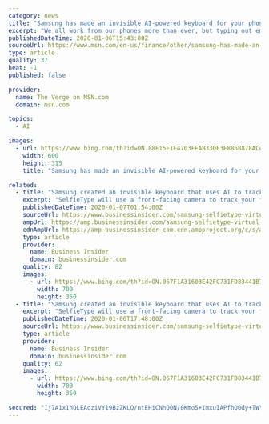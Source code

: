 ```yaml
---
category: news
title: "Samsung has made an invisible AI-powered keyboard for your phone"
excerpt: "We all work from our phones more than ever, but typing out emails and long messages is still slow compared to using a keyboard. Samsung has a solution: use AI and your phone’s camera to track your hands as they type on an invisible keyboard right in front of you."
publishedDateTime: 2020-01-06T15:43:00Z
sourceUrl: https://www.msn.com/en-us/finance/other/samsung-has-made-an-invisible-ai-powered-keyboard-for-your-phone/ar-BBYFAwL
type: article
quality: 37
heat: -1
published: false

provider:
  name: The Verge on MSN.com
  domain: msn.com

topics:
  - AI

images:
  - url: https://www.bing.com/th?id=ON.88E15F1E4703FEAB330F3E8868878AC4
    width: 600
    height: 315
    title: "Samsung has made an invisible AI-powered keyboard for your phone"

related:
  - title: "Samsung created an invisible keyboard that uses AI to track your finger movements"
    excerpt: "SelfieType will use a front-facing camera to track your fingers and turn any empty surface into a virtual keyboard."
    publishedDateTime: 2020-01-07T01:54:00Z
    sourceUrl: https://www.businessinsider.com/samsung-selfietype-virtual-invisible-keyboard-ai-ces-2020-1/
    ampUrl: https://amp.businessinsider.com/samsung-selfietype-virtual-invisible-keyboard-ai-ces-2020-1
    cdnAmpUrl: https://amp-businessinsider-com.cdn.ampproject.org/c/s/amp.businessinsider.com/samsung-selfietype-virtual-invisible-keyboard-ai-ces-2020-1
    type: article
    provider:
      name: Business Insider
      domain: businessinsider.com
    quality: 82
    images:
      - url: https://www.bing.com/th?id=ON.067F1A31603E42FC731FD83441B7F40E
        width: 700
        height: 350
  - title: "Samsung created an invisible keyboard that uses AI to track your finger movements"
    excerpt: "SelfieType will use a front-facing camera to track your fingers and turn any empty surface into a virtual keyboard."
    publishedDateTime: 2020-01-06T17:48:00Z
    sourceUrl: https://www.businessinsider.com/samsung-selfietype-virtual-invisible-keyboard-ai-ces-2020-1
    type: article
    provider:
      name: Business Insider
      domain: businessinsider.com
    quality: 62
    images:
      - url: https://www.bing.com/th?id=ON.067F1A31603E42FC731FD83441B7F40E
        width: 700
        height: 350

secured: "Ij7A1x1hOLEAoziVY19BzZKLQ/ntEHiCNhQ0N/0Kmo5+imxuIAPfhQ0dy+TWY7LhNEugWo39q3hUm7ubEIRfZbRoPmfAh/zXJ4L5SB7V0duLtgHNv16SYCMCAXm7iJF7GO1TwBVKafwNbdhHu8Axa+MDkP5QUaq5VVpHwuAHPvO3iEZahNUGWTeqpqvnrgA55zE/JfHWNX2eTkbUA4BEd5PHt71YV4XuUi+TrscyVH1l7X/uuBQQHXNblW+b2rRv+HgLX03xSxu/DXkvkM9E9w==;c3nBQg5yf3j5dPDFincbWQ=="
---
```


